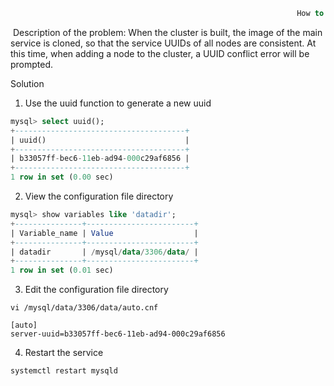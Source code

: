 ```sql
                                                                How to modify the MySQL UUID
```

​        Description of the problem: When the cluster is built, the image of the main service is cloned, so that the service UUIDs of all nodes are consistent. At this time, when adding a node to the cluster, a UUID conflict error will be prompted.



Solution

1. Use the uuid function to generate a new uuid

  ```sql
  mysql> select uuid();
  +--------------------------------------+
  | uuid()                               |
  +--------------------------------------+
  | b33057ff-bec6-11eb-ad94-000c29af6856 |
  +--------------------------------------+
  1 row in set (0.00 sec)
  ```

2. View the configuration file directory

  ```sql
  mysql> show variables like 'datadir';
  +---------------+------------------------+
  | Variable_name | Value                  |
  +---------------+------------------------+
  | datadir       | /mysql/data/3306/data/ |
  +---------------+------------------------+
  1 row in set (0.01 sec)
  ```

3. Edit the configuration file directory

  ```shell
  vi /mysql/data/3306/data/auto.cnf
  
  [auto]
  server-uuid=b33057ff-bec6-11eb-ad94-000c29af6856
  ```

4. Restart the service

  ```shell
  systemctl restart mysqld
  ```
